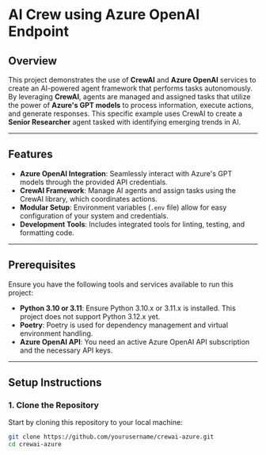 # AI Crew using Azure OpenAI Endpoint

## Overview

This project demonstrates the use of **CrewAI** and **Azure OpenAI** services to create an AI-powered agent framework that performs tasks autonomously. By leveraging **CrewAI**, agents are managed and assigned tasks that utilize the power of **Azure's GPT models** to process information, execute actions, and generate responses. This specific example uses CrewAI to create a **Senior Researcher** agent tasked with identifying emerging trends in AI.

---

## Features

- **Azure OpenAI Integration**: Seamlessly interact with Azure's GPT models through the provided API credentials.
- **CrewAI Framework**: Manage AI agents and assign tasks using the CrewAI library, which coordinates actions.
- **Modular Setup**: Environment variables (`.env` file) allow for easy configuration of your system and credentials.
- **Development Tools**: Includes integrated tools for linting, testing, and formatting code.

---

## Prerequisites

Ensure you have the following tools and services available to run this project:

- **Python 3.10 or 3.11**: Ensure Python 3.10.x or 3.11.x is installed. This project does not support Python 3.12.x yet.
- **Poetry**: Poetry is used for dependency management and virtual environment handling.
- **Azure OpenAI API**: You need an active Azure OpenAI API subscription and the necessary API keys.

---

## Setup Instructions

### 1. Clone the Repository

Start by cloning this repository to your local machine:

```bash
git clone https://github.com/yourusername/crewai-azure.git
cd crewai-azure

